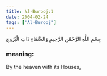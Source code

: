 ```yaml
---
title: Al-Burooj:1
date: 2004-02-24
tags: ["Al-Burooj"]
---
```

بِسْمِ اللَّهِ الرَّحْمَٰنِ الرَّحِيمِ وَالسَّمَاءِ ذَاتِ الْبُرُوجِ
### meaning: 
By the heaven with its Houses,
